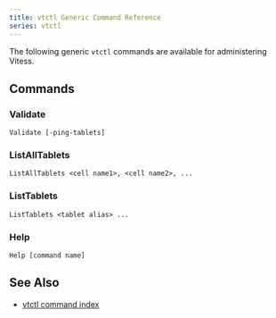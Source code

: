 ```yaml
---
title: vtctl Generic Command Reference
series: vtctl
---
```


The following generic `vtctl` commands are available for administering Vitess.

## Commands

### Validate

```
Validate [-ping-tablets]
```

### ListAllTablets

```
ListAllTablets <cell name1>, <cell name2>, ...
```

### ListTablets

```
ListTablets <tablet alias> ...
```

### Help

```
Help [command name]
```


## See Also

* [vtctl command index](../../vtctl)
